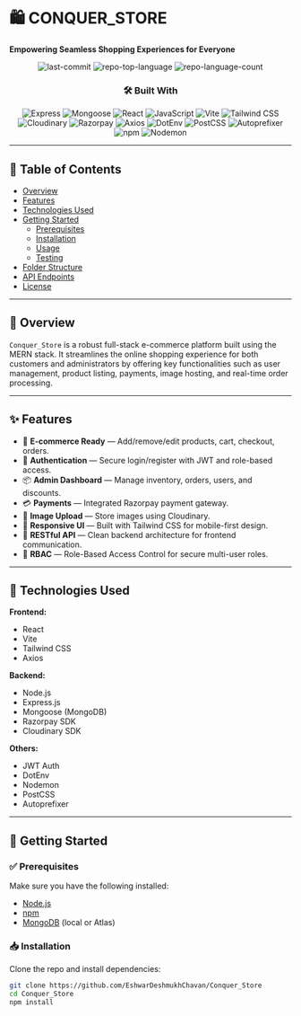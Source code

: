 # 🛍️ CONQUER_STORE

**Empowering Seamless Shopping Experiences for Everyone**

<div align="center">

![last-commit](https://img.shields.io/github/last-commit/EshwarDeshmukhChavan/Conquer_Store?style=flat&logo=git&logoColor=white&color=0080ff)
![repo-top-language](https://img.shields.io/github/languages/top/EshwarDeshmukhChavan/Conquer_Store?style=flat&color=0080ff)
![repo-language-count](https://img.shields.io/github/languages/count/EshwarDeshmukhChavan/Conquer_Store?style=flat&color=0080ff)

### 🛠️ Built With

![Express](https://img.shields.io/badge/Express-000000.svg?style=flat&logo=Express&logoColor=white)
![Mongoose](https://img.shields.io/badge/Mongoose-F04D35.svg?style=flat&logo=Mongoose&logoColor=white)
![React](https://img.shields.io/badge/React-61DAFB.svg?style=flat&logo=React&logoColor=black)
![JavaScript](https://img.shields.io/badge/JavaScript-F7DF1E.svg?style=flat&logo=JavaScript&logoColor=black)
![Vite](https://img.shields.io/badge/Vite-646CFF.svg?style=flat&logo=Vite&logoColor=white)
![Tailwind CSS](https://img.shields.io/badge/TailwindCSS-06B6D4.svg?style=flat&logo=tailwindcss&logoColor=white)
![Cloudinary](https://img.shields.io/badge/Cloudinary-3448C5.svg?style=flat&logo=Cloudinary&logoColor=white)
![Razorpay](https://img.shields.io/badge/Razorpay-0C2451.svg?style=flat&logo=Razorpay&logoColor=white)
![Axios](https://img.shields.io/badge/Axios-5A29E4.svg?style=flat&logo=Axios&logoColor=white)
![DotEnv](https://img.shields.io/badge/.ENV-ECD53F.svg?style=flat&logo=dotenv&logoColor=black)
![PostCSS](https://img.shields.io/badge/PostCSS-DD3A0A.svg?style=flat&logo=PostCSS&logoColor=white)
![Autoprefixer](https://img.shields.io/badge/Autoprefixer-DD3735.svg?style=flat&logo=Autoprefixer&logoColor=white)
![npm](https://img.shields.io/badge/npm-CB3837.svg?style=flat&logo=npm&logoColor=white)
![Nodemon](https://img.shields.io/badge/Nodemon-76D04B.svg?style=flat&logo=Nodemon&logoColor=white)

</div>

---

## 📑 Table of Contents

- [Overview](#overview)
- [Features](#features)
- [Technologies Used](#technologies-used)
- [Getting Started](#getting-started)
  - [Prerequisites](#prerequisites)
  - [Installation](#installation)
  - [Usage](#usage)
  - [Testing](#testing)
- [Folder Structure](#folder-structure)
- [API Endpoints](#api-endpoints)
- [License](#license)

---

## 🧾 Overview

`Conquer_Store` is a robust full-stack e-commerce platform built using the MERN stack. It streamlines the online shopping experience for both customers and administrators by offering key functionalities such as user management, product listing, payments, image hosting, and real-time order processing.

---

## ✨ Features

- 🛒 **E-commerce Ready** — Add/remove/edit products, cart, checkout, orders.
- 👤 **Authentication** — Secure login/register with JWT and role-based access.
- 📦 **Admin Dashboard** — Manage inventory, orders, users, and discounts.
- 💳 **Payments** — Integrated Razorpay payment gateway.
- 🌁 **Image Upload** — Store images using Cloudinary.
- 📱 **Responsive UI** — Built with Tailwind CSS for mobile-first design.
- 🧠 **RESTful API** — Clean backend architecture for frontend communication.
- 🔐 **RBAC** — Role-Based Access Control for secure multi-user roles.

---

## 🚀 Technologies Used

**Frontend:**
- React
- Vite
- Tailwind CSS
- Axios

**Backend:**
- Node.js
- Express.js
- Mongoose (MongoDB)
- Razorpay SDK
- Cloudinary SDK

**Others:**
- JWT Auth
- DotEnv
- Nodemon
- PostCSS
- Autoprefixer

---

## 🧰 Getting Started

### ✅ Prerequisites

Make sure you have the following installed:
- [Node.js](https://nodejs.org/)
- [npm](https://www.npmjs.com/)
- [MongoDB](https://www.mongodb.com/) (local or Atlas)

### 📥 Installation

Clone the repo and install dependencies:

```bash
git clone https://github.com/EshwarDeshmukhChavan/Conquer_Store
cd Conquer_Store
npm install

